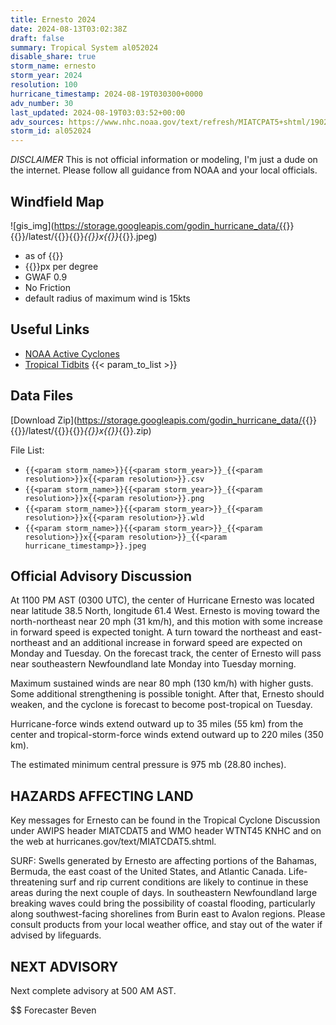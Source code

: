 ```yaml
---
title: Ernesto 2024
date: 2024-08-13T03:02:38Z
draft: false
summary: Tropical System al052024
disable_share: true
storm_name: ernesto
storm_year: 2024
resolution: 100
hurricane_timestamp: 2024-08-19T030300+0000
adv_number: 30
last_updated: 2024-08-19T03:03:52+00:00
adv_sources: https://www.nhc.noaa.gov/text/refresh/MIATCPAT5+shtml/190233.shtml;https://www.nhc.noaa.gov/refresh/graphics_at5+shtml/023736.shtml?cone
storm_id: al052024
---
```

*DISCLAIMER* This is not official information or modeling, I'm just a dude on the internet.  Please follow all guidance from NOAA and your local officials.

## Windfield Map
![gis_img](https://storage.googleapis.com/godin_hurricane_data/{{<param storm_name>}}{{<param storm_year>}}/latest/{{<param storm_name>}}{{<param storm_year>}}_{{<param resolution>}}x{{<param resolution>}}_{{<param hurricane_timestamp>}}.jpeg)

- as of {{<param last_updated>}}
- {{<param resolution>}}px per degree
- GWAF 0.9
- No Friction
- default radius of maximum wind is 15kts

## Useful Links
- [NOAA Active Cyclones](https://www.nhc.noaa.gov/)
- [Tropical Tidbits](https://www.tropicaltidbits.com/storminfo/)
{{< param_to_list >}}

## Data Files
[Download Zip](https://storage.googleapis.com/godin_hurricane_data/{{<param storm_name>}}{{<param storm_year>}}/latest/{{<param storm_name>}}{{<param storm_year>}}_{{<param resolution>}}x{{<param resolution>}}_{{<param hurricane_timestamp>}}.zip)

File List:
- `{{<param storm_name>}}{{<param storm_year>}}_{{<param resolution>}}x{{<param resolution>}}.csv`
- `{{<param storm_name>}}{{<param storm_year>}}_{{<param resolution>}}x{{<param resolution>}}.png`
- `{{<param storm_name>}}{{<param storm_year>}}_{{<param resolution>}}x{{<param resolution>}}.wld`
- `{{<param storm_name>}}{{<param storm_year>}}_{{<param resolution>}}x{{<param resolution>}}_{{<param hurricane_timestamp>}}.jpeg`


## Official Advisory Discussion
At 1100 PM AST (0300 UTC), the center of Hurricane Ernesto was
located near latitude 38.5 North, longitude 61.4 West. Ernesto is
moving toward the north-northeast near 20 mph (31 km/h), and this
motion with some increase in forward speed is expected tonight.
A turn toward the northeast and east-northeast and an additional
increase in forward speed are expected on Monday and Tuesday. On
the forecast track, the center of Ernesto will pass near
southeastern Newfoundland late Monday into Tuesday morning.
 
Maximum sustained winds are near 80 mph (130 km/h) with higher
gusts.  Some additional strengthening is possible tonight.  After
that, Ernesto should weaken, and the cyclone is forecast to become
post-tropical on Tuesday.
 
Hurricane-force winds extend outward up to 35 miles (55 km) from the
center and tropical-storm-force winds extend outward up to 220 miles
(350 km).
 
The estimated minimum central pressure is 975 mb (28.80 inches).
 
 
HAZARDS AFFECTING LAND
----------------------
Key messages for Ernesto can be found in the Tropical Cyclone
Discussion under AWIPS header MIATCDAT5 and WMO header WTNT45 KNHC
and on the web at hurricanes.gov/text/MIATCDAT5.shtml.
 
SURF:  Swells generated by Ernesto are affecting portions of the
Bahamas, Bermuda, the east coast of the United States, and Atlantic
Canada.  Life-threatening surf and rip current conditions are likely
to continue in these areas during the next couple of days.  In
southeastern Newfoundland large breaking waves could bring the
possibility of coastal flooding, particularly along southwest-facing
shorelines from Burin east to Avalon regions.  Please consult
products from your local weather office, and stay out of the water
if advised by lifeguards.
 
 
NEXT ADVISORY
-------------
Next complete advisory at 500 AM AST.
 
$$
Forecaster Beven